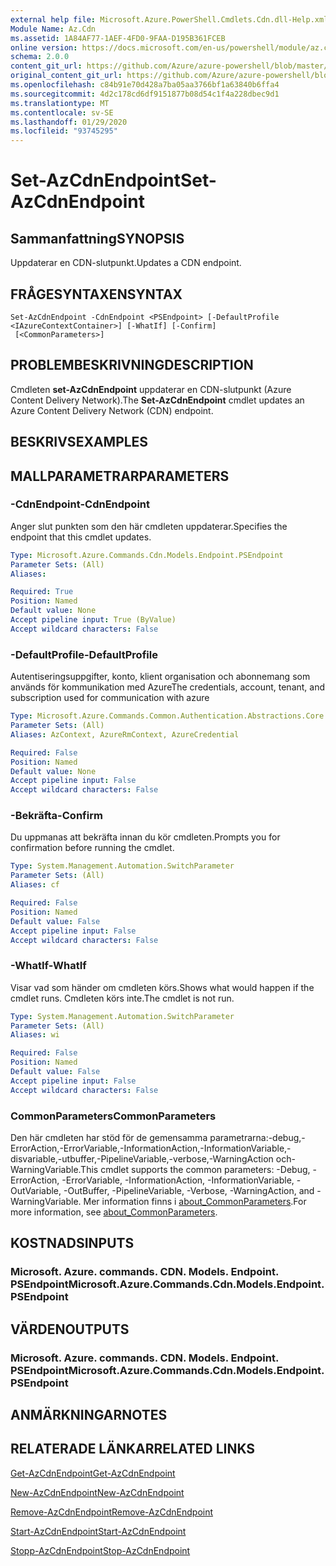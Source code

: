 ```yaml
---
external help file: Microsoft.Azure.PowerShell.Cmdlets.Cdn.dll-Help.xml
Module Name: Az.Cdn
ms.assetid: 1A84AF77-1AEF-4FD0-9FAA-D195B361FCEB
online version: https://docs.microsoft.com/en-us/powershell/module/az.cdn/set-azcdnendpoint
schema: 2.0.0
content_git_url: https://github.com/Azure/azure-powershell/blob/master/src/Cdn/Cdn/help/Set-AzCdnEndpoint.md
original_content_git_url: https://github.com/Azure/azure-powershell/blob/master/src/Cdn/Cdn/help/Set-AzCdnEndpoint.md
ms.openlocfilehash: c84b91e70d428a7ba05aa3766bf1a63840b6ffa4
ms.sourcegitcommit: 4d2c178cd6df9151877b08d54c1f4a228dbec9d1
ms.translationtype: MT
ms.contentlocale: sv-SE
ms.lasthandoff: 01/29/2020
ms.locfileid: "93745295"
---
```

# <span data-ttu-id="8c41c-101">Set-AzCdnEndpoint</span><span class="sxs-lookup"><span data-stu-id="8c41c-101">Set-AzCdnEndpoint</span></span>

## <span data-ttu-id="8c41c-102">Sammanfattning</span><span class="sxs-lookup"><span data-stu-id="8c41c-102">SYNOPSIS</span></span>
<span data-ttu-id="8c41c-103">Uppdaterar en CDN-slutpunkt.</span><span class="sxs-lookup"><span data-stu-id="8c41c-103">Updates a CDN endpoint.</span></span>

## <span data-ttu-id="8c41c-104">FRÅGESYNTAXEN</span><span class="sxs-lookup"><span data-stu-id="8c41c-104">SYNTAX</span></span>

```
Set-AzCdnEndpoint -CdnEndpoint <PSEndpoint> [-DefaultProfile <IAzureContextContainer>] [-WhatIf] [-Confirm]
 [<CommonParameters>]
```

## <span data-ttu-id="8c41c-105">PROBLEMBESKRIVNING</span><span class="sxs-lookup"><span data-stu-id="8c41c-105">DESCRIPTION</span></span>
<span data-ttu-id="8c41c-106">Cmdleten **set-AzCdnEndpoint** uppdaterar en CDN-slutpunkt (Azure Content Delivery Network).</span><span class="sxs-lookup"><span data-stu-id="8c41c-106">The **Set-AzCdnEndpoint** cmdlet updates an Azure Content Delivery Network (CDN) endpoint.</span></span>

## <span data-ttu-id="8c41c-107">BESKRIVS</span><span class="sxs-lookup"><span data-stu-id="8c41c-107">EXAMPLES</span></span>

## <span data-ttu-id="8c41c-108">MALLPARAMETRAR</span><span class="sxs-lookup"><span data-stu-id="8c41c-108">PARAMETERS</span></span>

### <span data-ttu-id="8c41c-109">-CdnEndpoint</span><span class="sxs-lookup"><span data-stu-id="8c41c-109">-CdnEndpoint</span></span>
<span data-ttu-id="8c41c-110">Anger slut punkten som den här cmdleten uppdaterar.</span><span class="sxs-lookup"><span data-stu-id="8c41c-110">Specifies the endpoint that this cmdlet updates.</span></span>

```yaml
Type: Microsoft.Azure.Commands.Cdn.Models.Endpoint.PSEndpoint
Parameter Sets: (All)
Aliases:

Required: True
Position: Named
Default value: None
Accept pipeline input: True (ByValue)
Accept wildcard characters: False
```

### <span data-ttu-id="8c41c-111">-DefaultProfile</span><span class="sxs-lookup"><span data-stu-id="8c41c-111">-DefaultProfile</span></span>
<span data-ttu-id="8c41c-112">Autentiseringsuppgifter, konto, klient organisation och abonnemang som används för kommunikation med Azure</span><span class="sxs-lookup"><span data-stu-id="8c41c-112">The credentials, account, tenant, and subscription used for communication with azure</span></span>

```yaml
Type: Microsoft.Azure.Commands.Common.Authentication.Abstractions.Core.IAzureContextContainer
Parameter Sets: (All)
Aliases: AzContext, AzureRmContext, AzureCredential

Required: False
Position: Named
Default value: None
Accept pipeline input: False
Accept wildcard characters: False
```

### <span data-ttu-id="8c41c-113">-Bekräfta</span><span class="sxs-lookup"><span data-stu-id="8c41c-113">-Confirm</span></span>
<span data-ttu-id="8c41c-114">Du uppmanas att bekräfta innan du kör cmdleten.</span><span class="sxs-lookup"><span data-stu-id="8c41c-114">Prompts you for confirmation before running the cmdlet.</span></span>

```yaml
Type: System.Management.Automation.SwitchParameter
Parameter Sets: (All)
Aliases: cf

Required: False
Position: Named
Default value: False
Accept pipeline input: False
Accept wildcard characters: False
```

### <span data-ttu-id="8c41c-115">-WhatIf</span><span class="sxs-lookup"><span data-stu-id="8c41c-115">-WhatIf</span></span>
<span data-ttu-id="8c41c-116">Visar vad som händer om cmdleten körs.</span><span class="sxs-lookup"><span data-stu-id="8c41c-116">Shows what would happen if the cmdlet runs.</span></span>
<span data-ttu-id="8c41c-117">Cmdleten körs inte.</span><span class="sxs-lookup"><span data-stu-id="8c41c-117">The cmdlet is not run.</span></span>

```yaml
Type: System.Management.Automation.SwitchParameter
Parameter Sets: (All)
Aliases: wi

Required: False
Position: Named
Default value: False
Accept pipeline input: False
Accept wildcard characters: False
```

### <span data-ttu-id="8c41c-118">CommonParameters</span><span class="sxs-lookup"><span data-stu-id="8c41c-118">CommonParameters</span></span>
<span data-ttu-id="8c41c-119">Den här cmdleten har stöd för de gemensamma parametrarna:-debug,-ErrorAction,-ErrorVariable,-InformationAction,-InformationVariable,-disvariable,-utbuffer,-PipelineVariable,-verbose,-WarningAction och-WarningVariable.</span><span class="sxs-lookup"><span data-stu-id="8c41c-119">This cmdlet supports the common parameters: -Debug, -ErrorAction, -ErrorVariable, -InformationAction, -InformationVariable, -OutVariable, -OutBuffer, -PipelineVariable, -Verbose, -WarningAction, and -WarningVariable.</span></span> <span data-ttu-id="8c41c-120">Mer information finns i [about_CommonParameters](https://go.microsoft.com/fwlink/?LinkID=113216).</span><span class="sxs-lookup"><span data-stu-id="8c41c-120">For more information, see [about_CommonParameters](https://go.microsoft.com/fwlink/?LinkID=113216).</span></span>

## <span data-ttu-id="8c41c-121">KOSTNADS</span><span class="sxs-lookup"><span data-stu-id="8c41c-121">INPUTS</span></span>

### <span data-ttu-id="8c41c-122">Microsoft. Azure. commands. CDN. Models. Endpoint. PSEndpoint</span><span class="sxs-lookup"><span data-stu-id="8c41c-122">Microsoft.Azure.Commands.Cdn.Models.Endpoint.PSEndpoint</span></span>

## <span data-ttu-id="8c41c-123">VÄRDEN</span><span class="sxs-lookup"><span data-stu-id="8c41c-123">OUTPUTS</span></span>

### <span data-ttu-id="8c41c-124">Microsoft. Azure. commands. CDN. Models. Endpoint. PSEndpoint</span><span class="sxs-lookup"><span data-stu-id="8c41c-124">Microsoft.Azure.Commands.Cdn.Models.Endpoint.PSEndpoint</span></span>

## <span data-ttu-id="8c41c-125">ANMÄRKNINGAR</span><span class="sxs-lookup"><span data-stu-id="8c41c-125">NOTES</span></span>

## <span data-ttu-id="8c41c-126">RELATERADE LÄNKAR</span><span class="sxs-lookup"><span data-stu-id="8c41c-126">RELATED LINKS</span></span>

[<span data-ttu-id="8c41c-127">Get-AzCdnEndpoint</span><span class="sxs-lookup"><span data-stu-id="8c41c-127">Get-AzCdnEndpoint</span></span>](./Get-AzCdnEndpoint.md)

[<span data-ttu-id="8c41c-128">New-AzCdnEndpoint</span><span class="sxs-lookup"><span data-stu-id="8c41c-128">New-AzCdnEndpoint</span></span>](./New-AzCdnEndpoint.md)

[<span data-ttu-id="8c41c-129">Remove-AzCdnEndpoint</span><span class="sxs-lookup"><span data-stu-id="8c41c-129">Remove-AzCdnEndpoint</span></span>](./Remove-AzCdnEndpoint.md)

[<span data-ttu-id="8c41c-130">Start-AzCdnEndpoint</span><span class="sxs-lookup"><span data-stu-id="8c41c-130">Start-AzCdnEndpoint</span></span>](./Start-AzCdnEndpoint.md)

[<span data-ttu-id="8c41c-131">Stopp-AzCdnEndpoint</span><span class="sxs-lookup"><span data-stu-id="8c41c-131">Stop-AzCdnEndpoint</span></span>](./Stop-AzCdnEndpoint.md)


